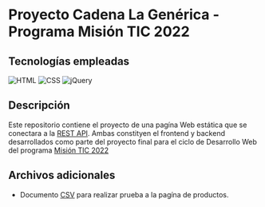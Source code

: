 # Proyecto Cadena La Genérica - Programa Misión TIC 2022

## Tecnologías empleadas

![HTML](https://img.shields.io/badge/-HTML-ebebeb?logo=html5)
![CSS](https://img.shields.io/badge/-CSS-0868ac?logo=css3)
![jQuery](https://img.shields.io/badge/-jQuery-131b28?logo=jquery)

## Descripción

Este repositorio contiene el proyecto de una pagína Web estática que se conectara a la [REST API](https://github.com/hdescobarh/cadena_lagenerica_backend). Ambas constityen el frontend y backend desarrollados como parte del proyecto final para el ciclo de Desarrollo Web del programa [Misión TIC 2022](https://www.misiontic2022.gov.co/portal/)

## Archivos adicionales

- Documento [CSV](./ejemplo_productos.csv) para realizar prueba a la pagína de productos.

